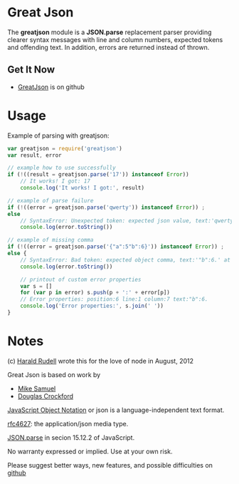 # Great Json

The **greatjson** module is a **JSON.parse** replacement parser providing clearer syntax messages with line and column numbers, expected tokens and offending text. In addition, errors are returned instead of thrown.

## Get It Now

* [GreatJson](https://github.com/haraldrudell/greatjson) is on github

# Usage

Example of parsing with greatjson:

```js
var greatjson = require('greatjson')
var result, error

// example how to use successfully
if (!((result = greatjson.parse('17')) instanceof Error))
	// It works! I got: 17
	console.log('It works! I got:', result)

// example of parse failure
if (!((error = greatjson.parse('qwerty')) instanceof Error)) ;
else
	// SyntaxError: Unexpected token: expected json value, text:'qwerty' at line:1 column:1 position: 0 (0%)
	console.log(error.toString())

// example of missing comma
if (!((error = greatjson.parse('{"a":5"b":6}')) instanceof Error)) ;
else {
	// SyntaxError: Bad token: expected object comma, text:'"b":6.' at line:1 column:7 position: 6 (50%)
	console.log(error.toString())

	// printout of custom error properties
	var s = []
	for (var p in error) s.push(p + ':' + error[p])
	// Error properties: position:6 line:1 column:7 text:"b":6.
	console.log('Error properties:', s.join(' '))
}
```

# Notes

(c) [Harald Rudell](http://www.haraldrudell.com) wrote this for the love of node in August, 2012

Great Json is based on work by

* [Mike Samuel](http://json-sans-eval.googlecode.com/)
* [Douglas Crockford](https://github.com/douglascrockford/JSON-js)

[JavaScript Object Notation](http://json.org/) or json is a language-independent text format.

[rfc4627](http://www.ietf.org/rfc/rfc4627): the application/json media type.

[JSON.parse](http://www.ecma-international.org/publications/files/ECMA-ST/Ecma-262.pdf#page=215) in secion 15.12.2 of JavaScript.

No warranty expressed or implied. Use at your own risk.

Please suggest better ways, new features, and possible difficulties on [github](https://github.com/haraldrudell/greatjson)